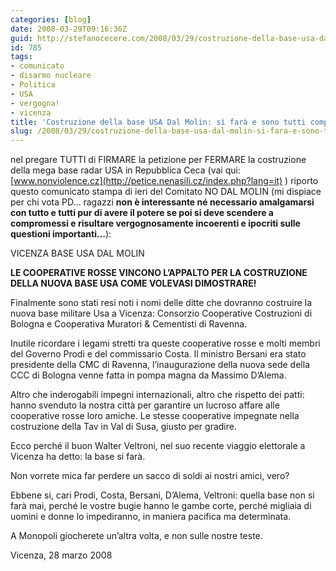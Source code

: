 ```yaml
---
categories: [blog]
date: 2008-03-29T09:16:36Z
guid: http://stefanocecere.com/2008/03/29/costruzione-della-base-usa-dal-molin-si-fara-e-sono-tutti-complici/
id: 785
tags:
- comunicato
- disarmo nucleare
- Politica
- USA
- vergogna!
- vicenza
title: 'Costruzione della base USA Dal Molin: sì farà e sono tutti complici.'
slug: /2008/03/29/costruzione-della-base-usa-dal-molin-si-fara-e-sono-tutti-complici/
---
```


nel pregare TUTTI di FIRMARE la petizione per FERMARE la costruzione della mega base radar USA in Repubblica Ceca (vai qui: [www.nonviolence.cz](http://petice.nenasili.cz/index.php?lang=it) ) riporto questo comunicato stampa di ieri del Comitato NO DAL MOLIN (mi dispiace per chi vota PD… ragazzi **non è interessante né necessario amalgamarsi con tutto e tutti pur di avere il potere se poi si deve scendere a compromessi e risultare vergognosamente incoerenti e ipocriti sulle questioni importanti…**):

VICENZA BASE USA DAL MOLIN

**LE COOPERATIVE ROSSE VINCONO L’APPALTO PER LA COSTRUZIONE DELLA NUOVA BASE USA COME VOLEVASI DIMOSTRARE!**

Finalmente sono stati resi noti i nomi delle ditte che dovranno costruire la nuova base militare Usa a Vicenza: Consorzio Cooperative Costruzioni di Bologna e Cooperativa Muratori & Cementisti di Ravenna.

Inutile ricordare i legami stretti tra queste cooperative rosse e molti membri del Governo Prodi e del commissario Costa. Il ministro Bersani era stato presidente della CMC di Ravenna, l’inaugurazione della nuova sede della CCC di Bologna venne fatta in pompa magna da Massimo D’Alema.

Altro che inderogabili impegni internazionali, altro che rispetto dei patti: hanno svenduto la nostra città per garantire un lucroso affare alle cooperative rosse loro amiche. Le stesse cooperative impegnate nella costruzione della Tav in Val di Susa, giusto per gradire.
  
Ecco perché il buon Walter Veltroni, nel suo recente viaggio elettorale a Vicenza ha detto: la base si farà.
  
Non vorrete mica far perdere un sacco di soldi ai nostri amici, vero?

Ebbene si, cari Prodi, Costa, Bersani, D’Alema, Veltroni: quella base non si farà mai, perché le vostre bugie hanno le gambe corte, perché migliaia di uomini e donne lo impediranno, in maniera pacifica ma determinata.

A Monopoli giocherete un’altra volta, e non sulle nostre teste.

Vicenza, 28 marzo 2008